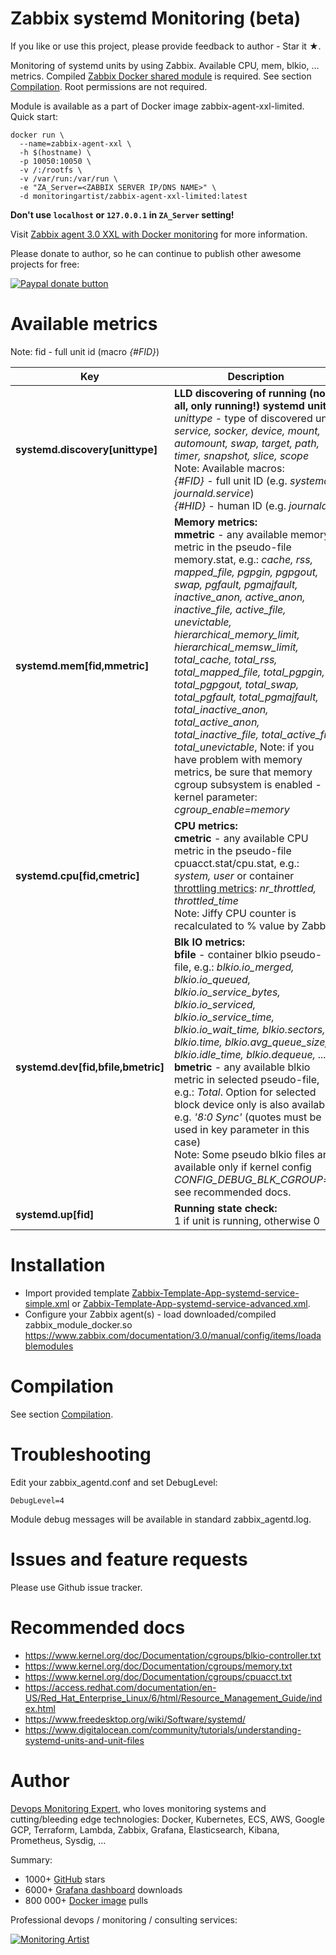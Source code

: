 Zabbix systemd Monitoring (beta)
================================

If you like or use this project, please provide feedback to author - Star it ★.

Monitoring of systemd units by using Zabbix. Available CPU, mem,
blkio, ... metrics. Compiled [Zabbix Docker shared module](https://github.com/monitoringartist/zabbix-docker-monitoring)
is required. See section [Compilation](https://github.com/monitoringartist/zabbix-docker-monitoring#compilation).
Root permissions are not required.

Module is available as a part of Docker image zabbix-agent-xxl-limited. Quick start:

```
docker run \
  --name=zabbix-agent-xxl \
  -h $(hostname) \
  -p 10050:10050 \
  -v /:/rootfs \
  -v /var/run:/var/run \
  -e "ZA_Server=<ZABBIX SERVER IP/DNS NAME>" \
  -d monitoringartist/zabbix-agent-xxl-limited:latest
```

**Don't use `localhost` or `127.0.0.1` in `ZA_Server` setting!**

Visit [Zabbix agent 3.0 XXL with Docker monitoring](https://github.com/monitoringartist/zabbix-agent-xxl) for more information.

Please donate to author, so he can continue to publish other awesome projects
for free:

[![Paypal donate button](http://jangaraj.com/img/github-donate-button02.png)](https://www.paypal.com/cgi-bin/webscr?cmd=_s-xclick&hosted_button_id=8LB6J222WRUZ4)

Available metrics
=================

Note: fid - full unit id (macro *{#FID}*)

| Key | Description |
| --- | ----------- |
| **systemd.discovery[unittype]** | **LLD discovering of running (not all, only running!) systemd units:**<br>*unittype* - type of discovered unit: *service, socker, device, mount, automount, swap, target, path, timer, snapshot, slice, scope*<br>Note: Available macros:<br>*{#FID}* - full unit ID (e.g. *systemd-journald.service*)<br>*{#HID}* - human ID (e.g. *journald*) |
| **systemd.mem[fid,mmetric]** | **Memory metrics:**<br>**mmetric** - any available memory metric in the pseudo-file memory.stat, e.g.: *cache, rss, mapped_file, pgpgin, pgpgout, swap, pgfault, pgmajfault, inactive_anon, active_anon, inactive_file, active_file, unevictable, hierarchical_memory_limit, hierarchical_memsw_limit, total_cache, total_rss, total_mapped_file, total_pgpgin, total_pgpgout, total_swap, total_pgfault, total_pgmajfault, total_inactive_anon, total_active_anon, total_inactive_file, total_active_file, total_unevictable*, Note: if you have problem with memory metrics, be sure that memory cgroup subsystem is enabled - kernel parameter: *cgroup_enable=memory* |
| **systemd.cpu[fid,cmetric]** | **CPU metrics:**<br>**cmetric** - any available CPU metric in the pseudo-file cpuacct.stat/cpu.stat, e.g.: *system, user* or container [throttling metrics](https://access.redhat.com/documentation/en-US/Red_Hat_Enterprise_Linux/6/html/Resource_Management_Guide/sec-cpu.html): *nr_throttled, throttled_time*<br>Note: Jiffy CPU counter is recalculated to % value by Zabbix. |
| **systemd.dev[fid,bfile,bmetric]** | **Blk IO metrics:**<br>**bfile** - container blkio pseudo-file, e.g.: *blkio.io_merged, blkio.io_queued, blkio.io_service_bytes, blkio.io_serviced, blkio.io_service_time, blkio.io_wait_time, blkio.sectors, blkio.time, blkio.avg_queue_size, blkio.idle_time, blkio.dequeue, ...*<br>**bmetric** - any available blkio metric in selected pseudo-file, e.g.: *Total*. Option for selected block device only is also available e.g. *'8:0 Sync'* (quotes must be used in key parameter in this case)<br>Note: Some pseudo blkio files are available only if kernel config *CONFIG_DEBUG_BLK_CGROUP=y*, see recommended docs. |
| **systemd.up[fid]** | **Running state check:**<br>1 if unit is running, otherwise 0 |

Installation
============

* Import provided template [Zabbix-Template-App-systemd-service-simple.xml](https://raw.githubusercontent.com/monitoringartist/zabbix-systemd-monitoring/master/template/Zabbix-Template-App-systemd-service-simple.xml)
or [Zabbix-Template-App-systemd-service-advanced.xml](https://raw.githubusercontent.com/monitoringartist/zabbix-systemd-monitoring/master/template/Zabbix-Template-App-systemd-service-advanced.xml).
* Configure your Zabbix agent(s) - load downloaded/compiled
zabbix_module_docker.so<br>
https://www.zabbix.com/documentation/3.0/manual/config/items/loadablemodules  

Compilation
===========

See section [Compilation](https://github.com/monitoringartist/zabbix-docker-monitoring#compilation).

Troubleshooting
===============

Edit your zabbix_agentd.conf and set DebugLevel:

    DebugLevel=4

Module debug messages will be available in standard zabbix_agentd.log.

Issues and feature requests
===========================

Please use Github issue tracker.

Recommended docs
===============

- https://www.kernel.org/doc/Documentation/cgroups/blkio-controller.txt
- https://www.kernel.org/doc/Documentation/cgroups/memory.txt
- https://www.kernel.org/doc/Documentation/cgroups/cpuacct.txt
- https://access.redhat.com/documentation/en-US/Red_Hat_Enterprise_Linux/6/html/Resource_Management_Guide/index.html
- https://www.freedesktop.org/wiki/Software/systemd/
- https://www.digitalocean.com/community/tutorials/understanding-systemd-units-and-unit-files

# Author

[Devops Monitoring Expert](http://www.jangaraj.com 'DevOps / Docker / Kubernetes / AWS ECS / Google GCP / Zabbix / Zenoss / Terraform / Monitoring'),
who loves monitoring systems and cutting/bleeding edge technologies: Docker,
Kubernetes, ECS, AWS, Google GCP, Terraform, Lambda, Zabbix, Grafana, Elasticsearch,
Kibana, Prometheus, Sysdig, ...

Summary:
* 1000+ [GitHub](https://github.com/monitoringartist/) stars
* 6000+ [Grafana dashboard](https://grafana.net/monitoringartist) downloads
* 800 000+ [Docker image](https://hub.docker.com/u/monitoringartist/) pulls

Professional devops / monitoring / consulting services:

[![Monitoring Artist](http://monitoringartist.com/img/github-monitoring-artist-logo.jpg)](http://www.monitoringartist.com 'DevOps / Docker / Kubernetes / AWS ECS / Google GCP / Zabbix / Zenoss / Terraform / Monitoring')
